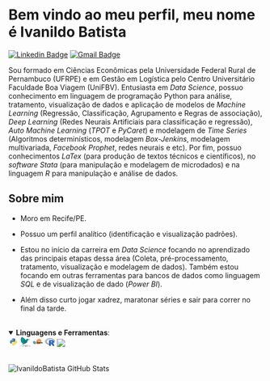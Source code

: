 # Bem vindo ao meu perfil, meu nome é Ivanildo Batista
[![Linkedin Badge](https://img.shields.io/badge/-LinkedIn-blue?style=flat-square&logo=Linkedin&logoColor=white&link=https://www.linkedin.com/in/karinnecristinapereira//)](https://www.linkedin.com/in/ivanildo-batista-da-silva-j%C3%BAnior-26201147/)
[![Gmail Badge](https://img.shields.io/badge/-Gmail-red?style=flat-square&logo=Gmail&logoColor=white&link=karinnecristinapereira@gmail.com)](ivanildo.batista13@gmail.com)

Sou formado em Ciências Econômicas pela Universidade Federal Rural de Pernambuco (UFRPE) e em Gestão em Logística pelo Centro Universitário Faculdade Boa Viagem (UniFBV). Entusiasta em *Data Science*, possuo conhecimento em linguagem de programação Python para análise, tratamento, visualização de dados e aplicação de modelos de *Machine Learning* (Regressão, Classificação, Agrupamento e Regras de associação), *Deep Learning* (Redes Neurais Artificiais para classificação e regressão), *Auto Machine Learning* (*TPOT* e *PyCaret*) e modelagem de *Time Series* (Algoritmos determinísticos, modelagem *Box-Jenkins*, modelagem multivariada, *Facebook Prophet*, redes neurais e etc). Por fim, possuo conhecimentos *LaTex* (para produção de textos técnicos e científicos), no *software Stata* (para manipulação e modelagem de microdados) e na linguagem *R* para manipulação e análise de dados.

## Sobre mim

- Moro em Recife/PE.

- Possuo um perfil analítico (identificação e visualização padrões).

- Estou no início da carreira em *Data Science* focando no aprendizado das principais etapas dessa área (Coleta, pré-processamento, tratamento, visualização e modelagem de dados). Também estou focando em outras ferramentas para bancos de dados como linguagem *SQL* e de visualização de dado (*Power BI*). 

- Além disso curto jogar xadrez, maratonar séries e sair para correr no final da tarde.

<br>

<details open>
 <summary><b>Linguagens e Ferramentas</b>:</summary>
<code><img height="20" src="https://raw.githubusercontent.com/github/explore/80688e429a7d4ef2fca1e82350fe8e3517d3494d/topics/python/python.png"></code>
<code><img height="20" src="https://raw.githubusercontent.com/github/explore/80688e429a7d4ef2fca1e82350fe8e3517d3494d/topics/latex/latex.png"></code>
<code><img height="20" src="https://raw.githubusercontent.com/github/explore/80688e429a7d4ef2fca1e82350fe8e3517d3494d/topics/scikit-learn/scikit-learn.png"></code>
 <code><img height="20" src="https://raw.githubusercontent.com/github/explore/80688e429a7d4ef2fca1e82350fe8e3517d3494d/topics/r/r.png"></code>
 <code><img height="20"  src="https://camo.githubusercontent.com/c096d2ce6476b582a4e63be2b7ff9f47c7c8ca8144e387b2b673de0117083312/68747470733a2f2f63646e2e6a7364656c6976722e6e65742f6e706d2f73696d706c652d69636f6e7340332e342e302f69636f6e732f70616e6461732e737667"></code>
</details>

<br>

![IvanildoBatista GitHub Stats](https://github-readme-stats.vercel.app/api?username=IvanildoBatista&show_icons=False)
